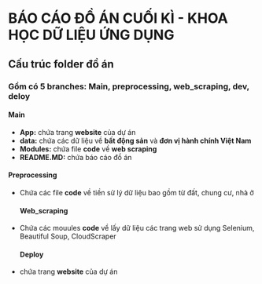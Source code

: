 <h1>BÁO CÁO ĐỒ ÁN CUỐI KÌ - KHOA HỌC DỮ LIỆU ỨNG DỤNG</h1>
<h2>Cấu trúc folder đồ án</h2>
<h3>Gồm có 5 branches: Main, preprocessing, web_scraping, dev, deloy</h3>
  <h4>Main</h4>
  
  - **App:** chứa trang **website** của dự án
  - **data:** chứa các dữ liệu về **bất động sản** và **đơn vị hành chính Việt Nam**
  - **Modules:** chứa file **code** về **web scraping**
  - **README.MD:** chứa báo cáo đồ án
  <h4>Preprocessing</h4>
  
  - Chứa các file **code** về tiền sử lý dữ liệu bao gồm từ đất, chung cư, nhà ở
    <h4>Web_scraping</h4>
  
  - Chứa các mouules **code** về lấy dữ liệu các trang web sử dụng Selenium, Beautiful Soup, CloudScraper
    <h4>Deploy</h4>
  
  - chứa trang **website** của dự án
